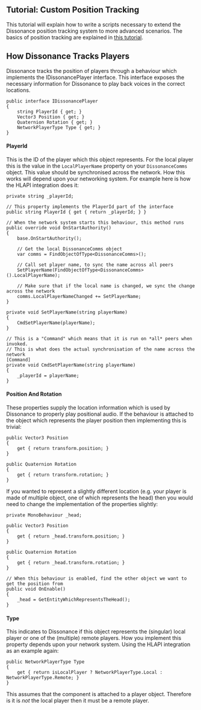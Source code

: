 ## Tutorial: Custom Position Tracking

This tutorial will explain how to write a scripts necessary to extend the Dissonance position tracking system to more advanced scenarios. The basics of position tracking are explained in [this tutorial](Position-Tracking.md).

## How Dissonance Tracks Players

Dissonance tracks the position of players through a behaviour which implements the IDissonancePlayer interface. This interface exposes the necessary information for Dissonance to play back voices in the correct locations.

```
public interface IDissonancePlayer
{
    string PlayerId { get; }
    Vector3 Position { get; }
    Quaternion Rotation { get; }
    NetworkPlayerType Type { get; }
}
```

#### PlayerId

This is the ID of the player which this object represents. For the local player this is the value in the `LocalPlayerName` property on your `DissonanceComms` object. This value should be synchronised across the network. How this works will depend upon your networking system. For example here is how the HLAPI integration does it:

```
private string _playerId;

// This property implements the PlayerId part of the interface
public string PlayerId { get { return _playerId; } }

// When the network system starts this behaviour, this method runs
public override void OnStartAuthority()
{
    base.OnStartAuthority();

    // Get the local DissonanceComms object 
    var comms = FindObjectOfType<DissonanceComms>();

    // Call set player name, to sync the name across all peers
    SetPlayerName(FindObjectOfType<DissonanceComms>().LocalPlayerName);
    
    // Make sure that if the local name is changed, we sync the change across the network
    comms.LocalPlayerNameChanged += SetPlayerName;
}

private void SetPlayerName(string playerName)
{
    CmdSetPlayerName(playerName);
}

// This is a "Command" which means that it is run on *all* peers when invoked.
// This is what does the actual synchronisation of the name across the network
[Command]
private void CmdSetPlayerName(string playerName)
{
    _playerId = playerName;
}
```

#### Position And Rotation

These properties supply the location information which is used by Dissonance to properly play positional audio. If the behaviour is attached to the object which represents the player position then implementing this is trivial:

```
public Vector3 Position
{
    get { return transform.position; }
}

public Quaternion Rotation
{
    get { return transform.rotation; }
}
```

If you wanted to represent a slightly different location (e.g. your player is made of multiple object, one of which represents the head) then you would need to change the implementation of the properties slightly:

```
private MonoBehaviour _head;

public Vector3 Position
{
    get { return _head.transform.position; }
}

public Quaternion Rotation
{
    get { return _head.transform.rotation; }
}

// When this behaviour is enabled, find the other object we want to get the position from
public void OnEnable()
{
    _head = GetEntityWhichRepresentsTheHead();
}
```

#### Type

This indicates to Dissonance if this object represents the (singular) local player or one of the (multiple) remote players. How you implement this property depends upon your network system. Using the HLAPI integration as an example again:

```
public NetworkPlayerType Type
{
    get { return isLocalPlayer ? NetworkPlayerType.Local : NetworkPlayerType.Remote; }
}
```

This assumes that the component is attached to a player object. Therefore is it is *not* the local player then it must be a remote player.